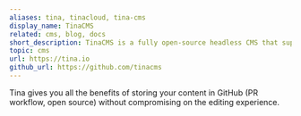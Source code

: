 ```yaml
---
aliases: tina, tinacloud, tina-cms
display_name: TinaCMS
related: cms, blog, docs
short_description: TinaCMS is a fully open-source headless CMS that supports Git
topic: cms
url: https://tina.io
github_url: https://github.com/tinacms
---
```

Tina gives you all the benefits of storing your content in GitHub (PR workflow, open source) without compromising on the editing experience.
